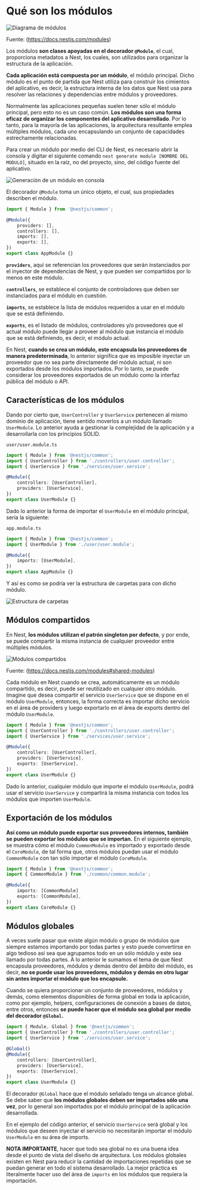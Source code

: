 # Qué son los módulos

![Diagrama de módulos](https://profejulianlasso.github.io/curso-nestjs/assets/Modules_1.png "Diagrama de módulos")

Fuente: (<https://docs.nestjs.com/modules>)

Los módulos **son clases apoyadas en el decorador `@Module`**, el cual, proporciona metadatos a Nest, los cuales, son utilizados para organizar la estructura de la aplicación.

**Cada aplicación está compuesta por un módulo**, el módulo principal. Dicho módulo es el punto de partida que Nest utiliza para construir los cimientos del aplicativo, es decir, la estructura interna de los datos que Nest usa para resolver las relaciones y dependencias entre módulos y proveedores.

Normalmente las aplicaciones pequeñas suelen tener sólo el módulo principal, pero esto no es un caso común. **Los módulos son una forma eficaz de organizar los componentes del aplicativo desarrollado**. Por lo tanto, para la mayoría de las aplicaciones, la arquitectura resultante emplea múltiples módulos, cada uno encapsulando un conjunto de capacidades estrechamente relacionadas.

Para crear un módulo por medio del CLI de Nest, es necesario abrir la consola y digitar el siguiente comando `nest generate module [NOMBRE DEL MODULO]`, situado en la raíz, no del proyecto, sino, del código fuente del aplicativo.

![Generación de un módulo en consola](https://profejulianlasso.github.io/curso-nestjs/assets/generar-modulo-cli.png "Generación de un módulo en consola")

El decorador `@Module` toma un único objeto, el cual, sus propiedades describen el módulo.

```typescript
import { Module } from '@nestjs/common';

@Module({
    providers: [],
    controllers: [],
    imports: [],
    exports: [],
})
export class AppModule {}
```

**`providers`**, aquí se referencian los proveedores que serán instanciados por el inyector de dependencias de Nest, y que pueden ser compartidos por lo menos en este módulo.

**`controllers`**, se establece el conjunto de controladores que deben ser instanciados para el módulo en cuestión.

**`imports`**, se establece la lista de módulos requeridos a usar en el módulo que se está definiendo.

**`exports`**, es el listado de módulos, controladores y/o proveedores que el actual módulo puede llegar a proveer al módulo que instancia el módulo que se está definiendo, es decir, el módulo actual.

En Nest, **cuando se crea un módulo, este encapsula los proveedores de manera predeterminada**, lo anterior significa que es imposible inyectar un proveedor que no sea parte directamente del módulo actual, ni son exportados desde los módulos importados. Por lo tanto, se puede considerar los proveedores exportados de un módulo como la interfaz pública del módulo o API.

## Características de los módulos

Dando por cierto que, `UserController` y `UserService` pertenecen al mismo dominio de aplicación, tiene sentido moverlos a un módulo llamado `UserModule`. Lo anterior ayuda a gestionar la complejidad de la aplicación y a desarrollarla con los principios SOLID.

`user/user.module.ts`
```typescript
import { Module } from '@nestjs/common';
import { UserController } from './controllers/user.controller';
import { UserService } from './services/user.service';

@Module({
    controllers: [UserController],
    providers: [UserService],
})
export class UserModule {}
```

Dado lo anterior la forma de importar el `UserModule` en el módulo principal, sería la siguiente:

`app.module.ts`
```typescript
import { Module } from '@nestjs/common';
import { UserModule } from './user/user.module';

@Module({
    imports: [UserModule],
})
export class AppModule {}
```

Y así es como se podría ver la estructura de carpetas para con dicho módulo.

![Estructura de carpetas](https://profejulianlasso.github.io/curso-nestjs/assets/estructura_1.png "Estructura de carpetas")

## Módulos compartidos

En Nest, **los módulos utilizan el patrón singleton por defecto**, y por ende, se puede compartir la misma instancia de cualquier proveedor entre múltiples módulos.

![Módulos compartidos](https://profejulianlasso.github.io/curso-nestjs/assets/Shared_Module_1.png "Módulos compartidos")

Fuente: (<https://docs.nestjs.com/modules#shared-modules>)

Cada módulo en Nest cuando se crea, automáticamente es un módulo compartido, es decir, puede ser reutilizado en cualquier otro módulo. Imagine que desea compartir el servicio `UserService` que se dispone en el módulo `UserModule`, entonces, la forma correcta es importar dicho servicio en el área de providers y luego exportarlo en el área de exports dentro del módulo `UserModule`.

```typescript
import { Module } from '@nestjs/common';
import { UserController } from './controllers/user.controller';
import { UserService } from './services/user.service';

@Module({
    controllers: [UserController],
    providers: [UserService],
    exports: [UserService],
})
export class UserModule {}
```

Dado lo anterior, cualquier módulo que importe el módulo `UserModule`, podrá usar el servicio `UserService` y compartirá la misma instancia con todos los módulos que importen `UserModule`.

## Exportación de los módulos

**Así como un módulo puede exportar sus proveedores internos, también se pueden exportar los módulos que se importan.** En el siguiente ejemplo, se muestra cómo el módulo `CommonModule` es importado y exportado desde el `CoreModule`, de tal forma que, otros módulos puedan usar el módulo `CommonModule` con tan sólo importar el módulo `CoreModule`.

```typescript
import { Module } from '@nestjs/common';
import { CommonModule } from './common/common.module';

@Module({
    imports: [CommonModule]
    exports: [CommonModule],
})
export class CoreModule {}
```

## Módulos globales

A veces suele pasar que existe algún módulo o grupo de módulos que siempre estamos importando por todas partes y esto puede convertirse en algo tedioso así sea que agrupamos todo en un sólo módulo y este sea llamado por todas partes. A lo anterior le sumamos el tema de que Nest encapsula proveedores, módulos y demás dentro del ámbito del módulo, es decir, **no se puede usar los proveedores, módulos y demás en otro lugar sin antes importar el módulo que los encapsule.**

Cuando se quiera proporcionar un conjunto de proveedores, módulos y demás, como elementos disponibles de forma global en toda la aplicación, como por ejemplo, helpers, configuraciones de conexión a bases de datos, entre otros, entonces **se puede hacer que el módulo sea global por medio del decorador `@Global`.**

```typescript
import { Module, Global } from '@nestjs/common';
import { UserController } from './controllers/user.controller';
import { UserService } from './services/user.service';

@Global()
@Module({
    controllers: [UserController],
    providers: [UserService],
    exports: [UserService],
})
export class UserModule {}
```

El decorador `@Global` hace que el módulo señalado tenga un alcance global. Se debe saber que **los módulos globales deben ser importados sólo una vez**, por lo general son importados por el módulo principal de la aplicación desarrollada.

En el ejemplo del código anterior, el servicio `UserService` será global y los módulos que deseen inyectar el servicio no necesitarán importar el módulo `UserModule` en su área de imports.

**NOTA IMPORTANTE**, hacer que todo sea global no es una buena idea desde el punto de vista del diseño de arquitectura. Los módulos globales existen en Nest para reducir la cantidad de importaciones repetidas que se puedan generar en todo el sistema desarrollado. La mejor práctica es literalmente hacer uso del área de `imports` en los módulos que requiera la importación.
